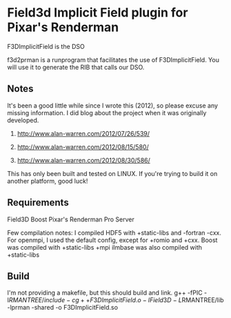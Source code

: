 Field3d Implicit Field plugin for Pixar's Renderman
==========================================================

F3DImplicitField is the DSO

f3d2prman is a runprogram that facilitates the use of F3DImplicitField. 
You will use it to generate the RIB that calls our DSO. 

Notes
-----

It's been a good little while since I wrote this (2012), so please excuse any missing information. I did blog about the project when it was originally developed.

1. http://www.alan-warren.com/2012/07/26/539/ 

2. http://www.alan-warren.com/2012/08/15/580/  

3. http://www.alan-warren.com/2012/08/30/586/ 

This has only been built and tested on LINUX. If you're trying to build it on another platform, good luck! 

Requirements
------------

Field3D 
Boost
Pixar's Renderman Pro Server

Few compilation notes: 
I compiled HDF5 with +static-libs and -fortran -cxx.  
For openmpi, I used the default config, except for +romio and +cxx. 
Boost was compiled with +static-libs +mpi 
ilmbase was also compiled with +static-libs

Build
----

I'm not providing a makefile, but this should build and link.
g++ -fPIC -I$RMANTREE/include -c
g++ F3DImplicitField.o -lField3D -L$RMANTREE/lib -lprman -shared -o F3DImplicitField.so
